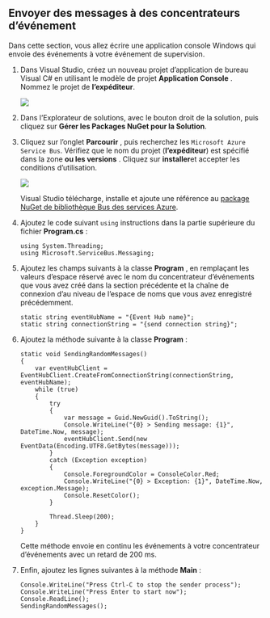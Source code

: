 ## <a name="send-messages-to-event-hubs"></a>Envoyer des messages à des concentrateurs d’événement

Dans cette section, vous allez écrire une application console Windows qui envoie des événements à votre événement de supervision.

1. Dans Visual Studio, créez un nouveau projet d’application de bureau Visual C# en utilisant le modèle de projet **Application Console** . Nommez le projet de **l’expéditeur**.

    ![](./media/service-bus-event-hubs-getstarted-send-csharp/create-sender-csharp1.png)

2. Dans l’Explorateur de solutions, avec le bouton droit de la solution, puis cliquez sur **Gérer les Packages NuGet pour la Solution**. 

3. Cliquez sur l’onglet **Parcourir** , puis recherchez les `Microsoft Azure Service Bus`. Vérifiez que le nom du projet (**l’expéditeur**) est spécifié dans la zone **ou les versions** . Cliquez sur **installer**et accepter les conditions d’utilisation. 

    ![](./media/service-bus-event-hubs-getstarted-send-csharp/create-sender-csharp2.png)

    Visual Studio télécharge, installe et ajoute une référence au [package NuGet de bibliothèque Bus des services Azure](https://www.nuget.org/packages/WindowsAzure.ServiceBus).

4. Ajoutez le code suivant `using` instructions dans la partie supérieure du fichier **Program.cs** :

    ```
    using System.Threading;
    using Microsoft.ServiceBus.Messaging;
    ```

5. Ajoutez les champs suivants à la classe **Program** , en remplaçant les valeurs d’espace réservé avec le nom du concentrateur d’événements que vous avez créé dans la section précédente et la chaîne de connexion d’au niveau de l’espace de noms que vous avez enregistré précédemment.

    ```
    static string eventHubName = "{Event Hub name}";
    static string connectionString = "{send connection string}";
    ```

6. Ajoutez la méthode suivante à la classe **Program** :

    ```
    static void SendingRandomMessages()
    {
        var eventHubClient = EventHubClient.CreateFromConnectionString(connectionString, eventHubName);
        while (true)
        {
            try
            {
                var message = Guid.NewGuid().ToString();
                Console.WriteLine("{0} > Sending message: {1}", DateTime.Now, message);
                eventHubClient.Send(new EventData(Encoding.UTF8.GetBytes(message)));
            }
            catch (Exception exception)
            {
                Console.ForegroundColor = ConsoleColor.Red;
                Console.WriteLine("{0} > Exception: {1}", DateTime.Now, exception.Message);
                Console.ResetColor();
            }

            Thread.Sleep(200);
        }
    }
    ```

    Cette méthode envoie en continu les événements à votre concentrateur d’événements avec un retard de 200 ms.

7. Enfin, ajoutez les lignes suivantes à la méthode **Main** :

    ```
    Console.WriteLine("Press Ctrl-C to stop the sender process");
    Console.WriteLine("Press Enter to start now");
    Console.ReadLine();
    SendingRandomMessages();
    ```
